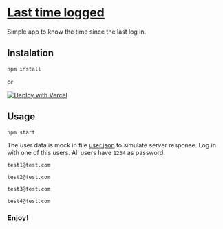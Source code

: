 # [Last time logged](https://last-time-logged.vercel.app/login)

Simple app to know the time since the last log in.

## Instalation

```
npm install
```

or

[![Deploy with Vercel](https://vercel.com/button)](https://vercel.com/import/project?template=https://github.com/aorek/last-time-logged)

## Usage

```
npm start
```

The user data is mock in file [user.json](https://github.com/aorek/last-time-logged/blob/main/src/services/user.json) to simulate server response. Log in with one of this users. All users have `1234` as password:

`test1@test.com`

`test2@test.com`

`test3@test.com`

`test4@test.com`

### Enjoy!
